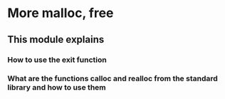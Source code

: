 # More malloc, free

## This module explains

### How to use the exit function

### What are the functions calloc and realloc from the standard library and how to use them
